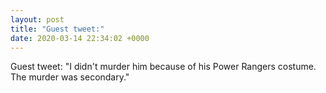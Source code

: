 ```yaml
---
layout: post
title: "Guest tweet:"
date: 2020-03-14 22:34:02 +0000
---
```


Guest tweet:
"I didn't murder him because of his Power Rangers costume. The murder was secondary."

